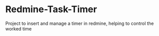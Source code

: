 Redmine-Task-Timer
==================

Project to insert and manage a timer in redmine, helping to control the worked time
